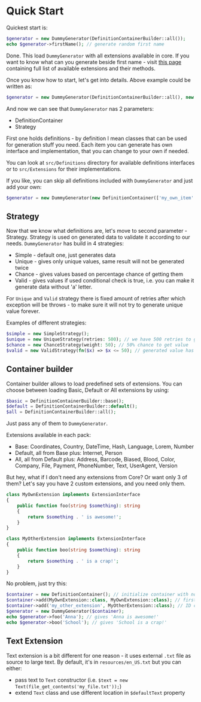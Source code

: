 # Quick Start

Quickest start is:

```php
$generator = new DummyGenerator(DefinitionContainerBuilder::all());
echo $generator->firstName(); // generate random first name
```

Done. This load `DummyGenerator` with all extensions available in core. If you want to know what can you generate beside first name - visit [this page](extensions.md) containing full list of available extensions and their methods.

Once you know how to start, let's get into details. Above example could be written as:

```php
$generator = new DummyGenerator(DefinitionContainerBuilder::all(), new SimpleStrategy());
```

And now we can see that `DummyGenerator` nas 2 parameters:

* DefinitionContainer
* Strategy

First one holds definitions - by definition I mean classes that can be used for generation stuff you need. Each item you can generate has own interface and implementation, that you can change to your own if needed.

You can look at `src/Definitions` directory for available definitions interfaces or to `src/Extensions` for their implementations.

If you like, you can skip all definitions included with `DummyGenerator` and just add your own:

```php
$generator = new DummyGenerator(new DefinitionContainer(['my_own_item' => new MyOwnItem()]));
```

## Strategy

Now that we know what definitions are, let's move to second parameter - Strategy. Strategy is used on generated data to validate it according to our needs. `DummyGenerator` has build in 4 strategies:

* Simple - default one, just generates data
* Unique - gives only unique values, same result will not be generated twice
* Chance - gives values based on percentage chance of getting them
* Valid - gives values if used conditional check is true, i.e. you can make it generate data without 'a' letter.

For `Unique` and `Valid` strategy there is fixed amount of retries after which exception will be throws - to make sure it will not try to generate unique value forever.

Examples of different strategies:

```php
$simple = new SimpleStrategy();
$unique = new UniqueStrategy(retries: 500); // we have 500 retries to get unique values
$chance = new ChanceStrategy(weight: 50); // 50% chance to get value
$valid = new ValidStrategy(fn($x) => $x <= 50); // generated value has to be lower or equal than 50 
```

## Container builder

Container builder allows to load predefined sets of extensions. You can choose between loading Basic, Default or All extensions by using:

```php
$basic = DefinitionContainerBuilder::base();
$default = DefinitionContainerBuilder::default();
$all = DefinitionContainerBuilder::all();
```

Just pass any of them to `DummyGenerator`. 

Extensions available in each pack:

* Base: Coordinates, Country, DateTime, Hash, Language, Lorem, Number
* Default, all from Base plus: Internet, Person
* All, all from Default plus: Address, Barcode, Biased, Blood, Color, Company, File, Payment, PhoneNumber, Text, UserAgent, Version

But hey, what if I don't need any extensions from Core? Or want only 3 of them? Let's say you have 2 custom extensions, and you need only them.

```php
class MyOwnExtension implements ExtensionInterface
{
    public function foo(string $something): string
    {
        return $something . ' is awesome!';
    }
}

class MyOtherExtension implements ExtensionInterface
{
    public function boo(string $something): string
    {
        return $something . ' is a crap!';
    }
}
```

No problem, just try this:

```php
$container = new DefinitionContainer(); // initialize container with no extensions
$container->add(MyOwnExtension::class, MyOwnExtension::class); // first parameter is ID/name, second value (extension itself)
$container->add('my_other_extension', MyOtherExtension::class); // ID can be regular string
$generator = new DummyGenerator($container);
echo $generator->foo('Anna'); // gives 'Anna is awesome!'
echo $generator->boo('School'); // gives 'School is a crap!' 
```

## Text Extension

Text extension is a bit different for one reason - it uses external `.txt` file as source to large text. By default, it's in `resources/en_US.txt` but you can either:

* pass text to `Text` constructor (i.e. `$text = new Text(file_get_contents('my_file.txt'));`)
* extend `Text` class and use different location in `$defaultText` property
